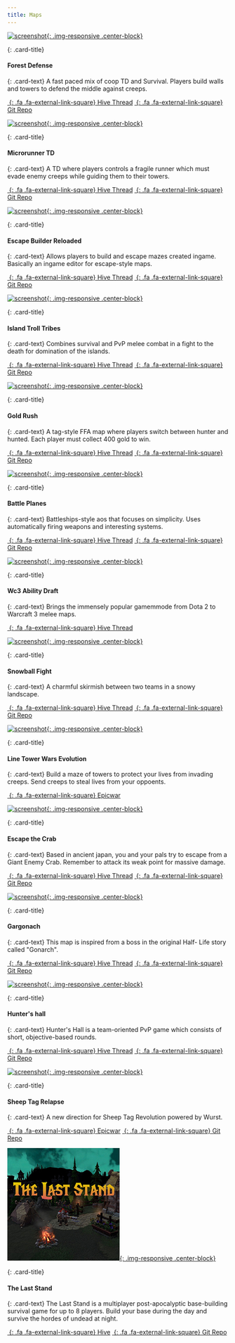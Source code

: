 ```yaml
---
title: Maps
---
```


<!-- Start Row -->
<div class="row">

<div class="col-sm-6 col-xs-12">
<div class="card" markdown="1">

[![screenshot](/assets/images/showcase/fdefpreview.png){: .img-responsive .center-block}](https://www.hiveworkshop.com/threads/forest-defense-0-18w.300554/)

<div class="card-block" markdown="1">

{: .card-title}

#### Forest Defense

{: .card-text}
A fast paced mix of coop TD and Survival. Players build walls and towers to defend the middle against creeps.

[_&nbsp;_{: .fa .fa-external-link-square} Hive Thread](https://www.hiveworkshop.com/threads/forest-defense-0-18w.300554/) [_&nbsp;_{: .fa .fa-external-link-square} Git Repo](https://github.com/Frotty/ForestDef)

</div>

</div>
</div>
<div class="col-sm-6 col-xs-12">
<div class="card" markdown="1">

[![screenshot](/assets/images/showcase/microtdpreview.png){: .img-responsive .center-block}](https://www.hiveworkshop.com/threads/microrunnertd-1-0-2.286363/#resource-67601)

<div class="card-block" markdown="1">

{: .card-title}

#### Microrunner TD

{: .card-text}
A TD where players controls a fragile runner which must evade enemy creeps while guiding them to their towers.

[_&nbsp;_{: .fa .fa-external-link-square} Hive Thread](https://www.hiveworkshop.com/threads/microrunnertd-1-0-2.286363/#resource-67601) [_&nbsp;_{: .fa .fa-external-link-square} Git Repo](https://bitbucket.org/Cokemonkey11/microrunnertd/src)

</div>

</div>
</div>
<!-- End Card -->

</div>
<!-- End Row -->

<div class="row">
<!-- Begin Card -->
<div class="col-sm-6 col-xs-12">
<div class="card" markdown="1">

[![screenshot](/assets/images/showcase/ebrpreview.png){: .img-responsive .center-block}](https://www.hiveworkshop.com/threads/escape-builder-r-0-90s.184964/)

<div class="card-block" markdown="1">

{: .card-title}

#### Escape Builder Reloaded

{: .card-text}
Allows players to build and escape mazes created ingame. Basically an ingame editor for escape-style maps.

[_&nbsp;_{: .fa .fa-external-link-square} Hive Thread](https://www.hiveworkshop.com/threads/escape-builder-r-0-90s.184964/) [_&nbsp;_{: .fa .fa-external-link-square} Git Repo](https://github.com/Frotty/EBR)

</div>

</div>
<!-- End Card -->
</div>
<!-- Begin Card -->
<div class="col-sm-6 col-xs-12">
<div class="card" markdown="1">

[![screenshot](/assets/images/showcase/ittpreview.png){: .img-responsive .center-block}](https://www.hiveworkshop.com/threads/island-troll-tribes-v2-99f.297609/)

<div class="card-block" markdown="1">

{: .card-title}

#### Island Troll Tribes

{: .card-text}
Combines survival and PvP melee combat in a fight to the death for domination of the islands.

[_&nbsp;_{: .fa .fa-external-link-square} Hive Thread](https://www.hiveworkshop.com/threads/island-troll-tribes-v2-99f.297609/) [_&nbsp;_{: .fa .fa-external-link-square} Git Repo](https://github.com/island-troll-tribes/island-troll-tribes)

</div>

</div>
</div>
<!-- End Card -->
</div>
<!-- End Row -->

<div class="row">
<!-- Begin Card -->
<div class="col-sm-6 col-xs-12">
<div class="card" markdown="1">

[![screenshot](/assets/images/showcase/goldrushPreview.jpg){: .img-responsive .center-block}](https://www.hiveworkshop.com/threads/gold-rush-v1-1.269852/)

<div class="card-block" markdown="1">

{: .card-title}

#### Gold Rush

{: .card-text}
A tag-style FFA map where players switch between hunter and hunted. Each player must collect 400 gold to win.

[_&nbsp;_{: .fa .fa-external-link-square} Hive Thread](https://www.hiveworkshop.com/threads/gold-rush-v1-1.269852/) [_&nbsp;_{: .fa .fa-external-link-square} Git Repo](https://github.com/HannesHaglund/Gold-Rush)

</div>

</div>
<!-- End Card -->
</div>
<!-- Begin Card -->
<div class="col-sm-6 col-xs-12">
<div class="card" markdown="1">

[![screenshot](/assets/images/showcase/gorgepreview.png){: .img-responsive .center-block}](https://www.hiveworkshop.com/threads/battle-planes-0-14-5.292325/)

<div class="card-block" markdown="1">

{: .card-title}

#### Battle Planes

{: .card-text}
Battleships-style aos that focuses on simplicity. Uses automatically firing weapons and interesting systems.

[_&nbsp;_{: .fa .fa-external-link-square} Hive Thread](https://www.hiveworkshop.com/threads/battle-planes-0-14-5.292325/) [_&nbsp;_{: .fa .fa-external-link-square} Git Repo](https://bitbucket.org/Cokemonkey11/the-gorge/src)

</div>

</div>
<!-- End Card -->
</div>
<!-- End Card -->
</div>
<!-- End Row -->

<div class="row">

<!-- Begin Card -->
<div class="col-sm-6 col-xs-12">
<div class="card" markdown="1">

[![screenshot](/assets/images/showcase/draftpreview.png){: .img-responsive .center-block}](https://www.hiveworkshop.com/threads/warcraft-3-ability-draft.291422/)

<div class="card-block" markdown="1">

{: .card-title}

#### Wc3 Ability Draft

{: .card-text}
Brings the immensely popular gamemmode from Dota 2 to Warcraft 3 melee maps.

[_&nbsp;_{: .fa .fa-external-link-square} Hive Thread](https://www.hiveworkshop.com/threads/warcraft-3-ability-draft.291422/)

</div>

</div>
</div>
<!-- End Card -->

<!-- Begin Card -->
<div class="col-sm-6 col-xs-12">
<div class="card" markdown="1">

[![screenshot](/assets/images/showcase/snowballpreview.png){: .img-responsive .center-block}](https://www.hiveworkshop.com/threads/snowball-fight-1-33g.311681/)

<div class="card-block" markdown="1">

{: .card-title}

#### Snowball Fight

{: .card-text}
A charmful skirmish between two teams in a snowy landscape.

[_&nbsp;_{: .fa .fa-external-link-square} Hive Thread](https://www.hiveworkshop.com/threads/snowball-fight-1-33g.311681/) [_&nbsp;_{: .fa .fa-external-link-square} Git Repo](https://github.com/Frotty/Snowball-Fight)

</div>

</div>
<!-- End Card -->
</div>

</div>
<!-- End Row -->

<div class="row">

<!-- Begin Card -->
<div class="col-sm-6 col-xs-12">
<div class="card" markdown="1">

[![screenshot](/assets/images/showcase/ltwevopreview.jpg){: .img-responsive .center-block}](https://www.epicwar.com/maps/291953/)

<div class="card-block" markdown="1">

{: .card-title}

#### Line Tower Wars Evolution

{: .card-text}
Build a maze of towers to protect your lives from invading creeps. Send creeps to steal lives from your oppoents.

[_&nbsp;_{: .fa .fa-external-link-square} Epicwar](https://www.epicwar.com/maps/291953/)

</div>

</div>
</div>
<!-- End Card -->

<!-- Begin Card -->
<div class="col-sm-6 col-xs-12">
<div class="card" markdown="1">

[![screenshot](/assets/images/showcase/etcpreview.png){: .img-responsive .center-block}](https://www.hiveworkshop.com/threads/escape-the-crab-0-23a.316415/)

<div class="card-block" markdown="1">

{: .card-title}

#### Escape the Crab

{: .card-text}
Based in ancient japan, you and your pals try to escape from a Giant Enemy Crab. Remember to attack its weak point for massive damage.

[_&nbsp;_{: .fa .fa-external-link-square} Hive Thread](https://www.hiveworkshop.com/threads/escape-the-crab-0-23a.316415/) [_&nbsp;_{: .fa .fa-external-link-square} Git Repo](https://github.com/Frotty/EscapeTheCrab)

</div>

</div>
</div>
<!-- End Card -->

</div>
<!-- End Row -->

<div class="row">

<!-- Begin Card -->
<div class="col-sm-6 col-xs-12">
<div class="card" markdown="1">

[![screenshot](/assets/images/showcase/gargonachpreview.png){: .img-responsive .center-block}](https://www.hiveworkshop.com/threads/gargonach-0-1-0.216521/)

<div class="card-block" markdown="1">

{: .card-title}

#### Gargonach

{: .card-text}
This map is inspired from a boss in the original Half- Life story called "Gonarch".

[_&nbsp;_{: .fa .fa-external-link-square} Hive Thread](https://www.hiveworkshop.com/threads/gargonach-0-1-0.216521/)
[_&nbsp;_{: .fa .fa-external-link-square} Git Repo](https://bitbucket.org/Cokemonkey11/gargonach/)

</div>

</div>
</div>
<!-- End Card -->

<!-- Begin Card -->
<div class="col-sm-6 col-xs-12">
<div class="card" markdown="1">

[![screenshot](/assets/images/showcase/hunterpreview.png){: .img-responsive .center-block}](https://www.hiveworkshop.com/threads/hunters-hall-1-6-0.164630/)

<div class="card-block" markdown="1">

{: .card-title}

#### Hunter's hall

{: .card-text}
Hunter's Hall is a team-oriented PvP game which consists of short, objective-based rounds.

[_&nbsp;_{: .fa .fa-external-link-square} Hive Thread](https://www.hiveworkshop.com/threads/hunters-hall-1-6-0.164630/) [_&nbsp;_{: .fa .fa-external-link-square} Git Repo](https://bitbucket.org/Cokemonkey11/hunters-hall/)

</div>

</div>
</div>
<!-- End Card -->

</div>
<!-- End Row -->

<div class="row">

<!-- Begin Card -->
<div class="col-sm-6 col-xs-12">
<div class="card" markdown="1">

[![screenshot](/assets/images/showcase/sheeppreview.jpg){: .img-responsive .center-block}](https://www.epicwar.com/maps/287076/)

<div class="card-block" markdown="1">

{: .card-title}

#### Sheep Tag Relapse

{: .card-text}
A new direction for Sheep Tag Revolution powered by Wurst.

[_&nbsp;_{: .fa .fa-external-link-square} Epicwar](https://www.epicwar.com/maps/287076/)
[_&nbsp;_{: .fa .fa-external-link-square} Git Repo](https://github.com/W3Madhatters/Sheep-Tag-Relapse)

</div>

</div>
</div>
<!-- End Card -->

<!-- Begin Card -->
<div class="col-sm-6 col-xs-12">
<div class="card" markdown="1">

[![screenshot](/assets/images/showcase/lastStandPreview.jpg){: .img-responsive .center-block}](https://www.hiveworkshop.com/threads/the-last-stand-v0-4-0.330674/)

<div class="card-block" markdown="1">

{: .card-title}

#### The Last Stand

{: .card-text}
The Last Stand is a multiplayer post-apocalyptic base-building survival game for up to 8 players. Build your base during the day and survive the hordes of undead at night.

[_&nbsp;_{: .fa .fa-external-link-square} Hive](https://www.hiveworkshop.com/threads/the-last-stand-v0-4-0.330674/)
[_&nbsp;_{: .fa .fa-external-link-square} Git Repo](https://github.com/jlfarris91/TheLastStand)

</div>

</div>
</div>
<!-- End Card -->

</div>
<!-- End Row -->
